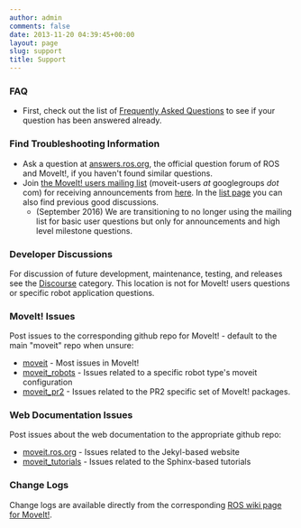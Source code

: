 ```yaml
---
author: admin
comments: false
date: 2013-11-20 04:39:45+00:00
layout: page
slug: support
title: Support
---
```



### FAQ

  * First, check out the list of [Frequently Asked Questions](/documentation/faqs) to see if your question has been answered already.

### Find Troubleshooting Information

  * Ask a question at [answers.ros.org](http://answers.ros.org/), the official question forum of ROS and MoveIt!, if you haven't found similar questions.
  * Join [the MoveIt! users mailing list](https://groups.google.com/forum/#!forum/moveit-users) (moveit-users _at_ googlegroups _dot_ com) for receiving announcements from [here](https://groups.google.com/forum/#!forum/moveit-users/join). In the [list page](https://groups.google.com/forum/#!forum/moveit-users) you can also find previous good discussions.
    * (September 2016) We are transitioning to no longer using the mailing list for basic user questions but only for announcements and high level milestone questions.

### Developer Discussions

For discussion of future development, maintenance, testing, and releases see the [Discourse](http://discourse.ros.org/c/moveit-developers) category. This location is not for MoveIt! users questions or specific robot application questions.

### MoveIt! Issues

Post issues to the corresponding github repo for MoveIt! - default to the main "moveit" repo when unsure:

  * [moveit](https://github.com/ros-planning/moveit/issues) - Most issues in MoveIt!
  * [moveit_robots](https://github.com/ros-planning/moveit_robots/issues) - Issues related to a specific robot type's moveit configuration
  * [moveit_pr2](https://github.com/ros-planning/moveit_pr2/issues) - Issues related to the PR2 specific set of MoveIt! packages.

### Web Documentation Issues

Post issues about the web documentation to the appropriate github repo:

  * [moveit.ros.org](https://github.com/ros-planning/moveit.ros.org/issues) - Issues related to the Jekyl-based website
  * [moveit_tutorials](https://github.com/ros-planning/moveit_tutorials) - Issues related to the Sphinx-based tutorials

### Change Logs

Change logs are available directly from the corresponding [ROS wiki page for MoveIt!](http://wiki.ros.org/moveit).
